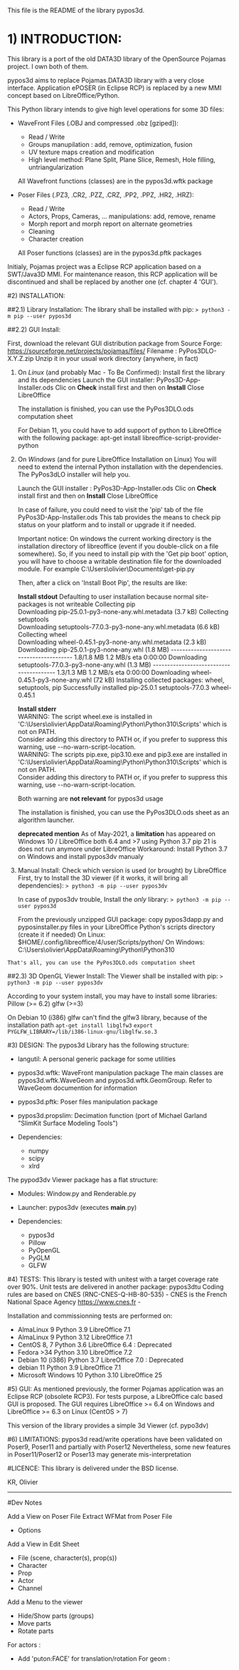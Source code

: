 
This file is the README of the library pypos3d.

# 1) INTRODUCTION:

This library is a port of the old DATA3D library of the OpenSource Pojamas project.
I own both of them.

pypos3d aims to replace Pojamas.DATA3D library with a very close interface.
Application ePOSER (in Eclipse RCP) is replaced by a new MMI concept based on 
LibreOffice/Python.

This Python library intends to give high level operations for some 3D files:
- WaveFront Files (.OBJ and compressed .obz [gziped]): 
  * Read / Write
  * Groups manupilation : add, remove, optimization, fusion
  * UV texture maps creation and modification
  * High level method:
    Plane Split, Plane Slice, Remesh, Hole filling, untriangularization

  All Wavefront functions (classes) are in the pypos3d.wftk package

- Poser Files (.PZ3, .CR2, .PZZ, .CRZ, .PP2, .PPZ, .HR2, .HRZ):
  * Read / Write
  * Actors, Props, Cameras, ... manipulations\: add, remove, rename
  * Morph report and morph report on alternate geometries
  * Cleaning
  * Character creation
  
  All Poser functions (classes) are in the pypos3d.pftk packages

Initialy, Pojamas project was a Eclipse RCP application based on a SWT/Java3D MMI. 
For maintenance reason, this RCP application will be discontinued and shall be replaced
by another one (cf. chapter 4 'GUI').

#2) INSTALLATION:

##2.1) Library Installation:
The library shall be installed with pip:
`> python3 -m pip --user pypos3d`

##2.2) GUI Install:

  First, download the relevant GUI distribution package from Source Forge: https://sourceforge.net/projects/pojamas/files/
     Filename : PyPos3DLO-X.Y.Z.zip
  Unzip it in your usual work directory (anywhere, in fact)

  1. On _Linux_ (and probably Mac - To Be Confirmed):
     Install first the library and its dependencies
     Launch the GUI installer\: PyPos3D-App-Installer.ods
     Clic on **Check** install first and then on **Install**
     Close LibreOffice

     The installation is finished, you can use the PyPos3DLO.ods computation sheet
     
     For Debian 11, you could have to add support of python to LibreOffice with the following package:
     apt-get install libreoffice-script-provider-python


  2. On _Windows_ (and for pure LibreOffice Installation on Linux)
     You will need to extend the internal Python installation with the dependencies.
     The PyPos3dLO installer will help you.

     Launch the GUI installer : PyPos3D-App-Installer.ods
     Clic on **Check** install first and then on **Install**
     Close LibreOffice
     
     In case of failure, you could need to visit the 'pip' tab of the file PyPos3D-App-Installer.ods
     This tab provides the means to check pip status on your platform and to install or upgrade it if needed.
     
     Important notice\:
     On windows the current working directory is the installation directory of libreoffice (event if you double-click on a file somewhere).
     So, if you need to install pip with the 'Get pip boot' option, you will have to choose a writable destination file for the downloaded module. 
     For example C:\\Users\\olivier\\Documents\\get-pip.py
     
     Then, after a click on 'Install Boot Pip', the results are like\:
     
     **Install stdout**	
     Defaulting to user installation because normal site-packages is not writeable 
     Collecting pip   
     Downloading pip-25.0.1-py3-none-any.whl.metadata (3.7 kB) Collecting setuptools   
     Downloading setuptools-77.0.3-py3-none-any.whl.metadata (6.6 kB) 
     Collecting wheel   
     Downloading wheel-0.45.1-py3-none-any.whl.metadata (2.3 kB) 
     Downloading pip-25.0.1-py3-none-any.whl (1.8 MB)    ---------------------------------------- 1.8/1.8 MB 1.2 MB/s eta 0:00:00 
     Downloading setuptools-77.0.3-py3-none-any.whl (1.3 MB)    ---------------------------------------- 1.3/1.3 MB 1.2 MB/s eta 0:00:00 
     Downloading wheel-0.45.1-py3-none-any.whl (72 kB) 
     Installing collected packages: wheel, setuptools, pip Successfully installed pip-25.0.1 setuptools-77.0.3 wheel-0.45.1 
     
     
     **Install stderr**	  
     WARNING: The script wheel.exe is installed in 'C:\Users\olivier\AppData\Roaming\Python\Python310\Scripts' which is not on PATH.   
     Consider adding this directory to PATH or, if you prefer to suppress this warning, use --no-warn-script-location.   
     WARNING: The scripts pip.exe, pip3.10.exe and pip3.exe are installed in 'C:\Users\olivier\AppData\Roaming\Python\Python310\Scripts' which is not on PATH.   
     Consider adding this directory to PATH or, if you prefer to suppress this warning, use --no-warn-script-location. 
     
     Both warning are  __not relevant__  for pypos3d usage
     

     The installation is finished, you can use the PyPos3DLO.ods sheet as an algorithm launcher.
     
     
	 __deprecated mention__
	 As of May-2021, a **limitation** has appeared on Windows 10 / LibreOffice both 6.4 and >7 using Python 3.7
	 pip 21 is  does not run anymore under LibreOffice 
	 Workaround: Install Python 3.7 on Windows and install pypos3dv manualy


  3. Manual Install:
     Check which version is used (or brought) by LibreOffice
     First, try to Install the 3D viewer (if it works, it will bring all dependencies)\:
     `> python3 -m pip --user pypos3dv`

     In case of pypos3dv trouble, Install the _only_ library:
     `> python3 -m pip --user pypos3d`
     
     From the previously unzipped GUI package:
     copy pypos3dapp.py and pyposinstaller.py files in your LibreOffice Python's scripts directory (create it if needed)
	On Linux:   $HOME/.config/libreoffice/4/user/Scripts/python/
	On Windows: C:\Users\olivier\AppData\Roaming\Python\Python310

    That's all, you can use the PyPos3DLO.ods computation sheet


##2.3) 3D OpenGL Viewer Install:
The Viewer shall be installed with pip:
`> python3 -m pip --user pypos3dv`

According to your system install, you may have to install some libraries:
Pillow (>= 6.2)
glfw (>=3)

On Debian 10 (i386)
  glfw can't find the glfw3 library, because of the installation path
  `apt-get install libglfw3`
  `export PYGLFW_LIBRARY=/lib/i386-linux-gnu/libglfw.so.3`



#3) DESIGN:
The pypos3d Library has the following structure:
  * langutil: A personal generic package for some utilities

  * pypos3d.wftk: WaveFront manipulation package
    The main classes are pypos3d.wftk.WaveGeom and pypos3d.wftk.GeomGroup.
    Refer to WaveGeom documention for information

  * pypos3d.pftk: Poser files manipulation package

  * pypos3d.propslim: Decimation function (port of Michael Garland "SlimKit Surface Modeling Tools")

  * Dependencies:
    - numpy
    - scipy
    - xlrd

The pypod3dv Viewer package has a flat structure:
  * Modules: Window.py and Renderable.py
  * Launcher: pypos3dv (executes __main__.py)

  * Dependencies:
    - pypos3d
    - Pillow
    - PyOpenGL
    - PyGLM
    - GLFW


#4) TESTS:
This library is tested with unitest with a target coverage rate over 90%.
Unit tests are delivered in another package: pypos3dtu
Coding rules are based on CNES (RNC-CNES-Q-HB-80-535) - CNES is the French National Space Agency https://www.cnes.fr -

Installation and commissionning tests are performed on:
- AlmaLinux 9           Python 3.9   LibreOffice 7.1
- AlmaLinux 9           Python 3.12  LibreOffice 7.1
- CentOS 8, 7           Python 3.6   LibreOffice 6.4 : Deprecated
- Fedora >34            Python 3.10  LibreOffice 7.2
- Debian 10 (i386)      Python 3.7   LibreOffice 7.0 : Deprecated
- debian 11             Python 3.9   LibreOffice 7.1
- Microsoft Windows 10  Python 3.10  LibreOffice 25

#5) GUI:
As mentioned previously, the former Pojamas application was an Eclipse RCP (obsolete RCP3).
For tests purpose, a LibreOffice calc based GUI is proposed.
The GUI requires LibreOffice >= 6.4 on Windows and LibreOffice >= 6.3 on Linux (CentOS > 7)

This version of the library provides a simple 3d Viewer (cf. pypo3dv)

#6) LIMITATIONS:
pypos3d read/write operations have been validated on Poser9, Poser11 and partially with Poser12
Nevertheless, some new features in Poser11/Poser12 or Poser13 may generate mis-interpretation 

#LICENCE:
This library is delivered under the BSD license.


KR, Olivier


------------

#Dev Notes

Add a View on Poser File
Extract WFMat from Poser File
- Options

Add a View in Edit Sheet
  * File (scene, character(s), prop(s))
  * Character
  * Prop
  * Actor
  * Channel

Add a Menu to the viewer
  - Hide/Show parts (groups)
  - Move parts
  - Rotate parts

For actors :
+ Add 'puton:FACE' for translation/rotation
For geom : 

